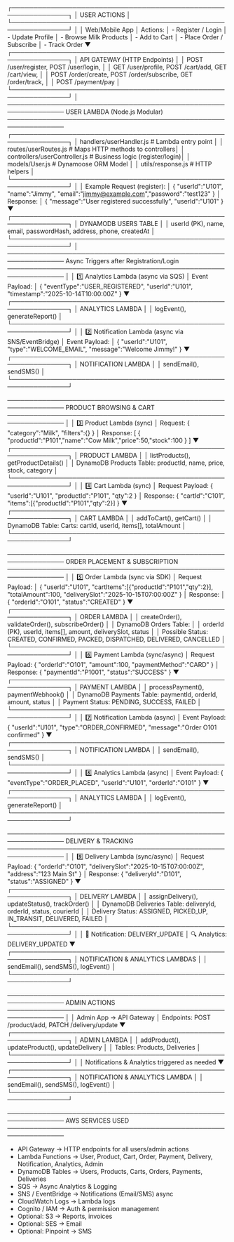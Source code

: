 ┌───────────────────────────────────────────────────────────────┐
│                        USER ACTIONS                            │
└───────────────────────────────────────────────────────────────┘
                │
                │ Web/Mobile App
                │ Actions:
                │ - Register / Login
                │ - Update Profile
                │ - Browse Milk Products
                │ - Add to Cart
                │ - Place Order / Subscribe
                │ - Track Order
                ▼
┌───────────────────────────────────────────────────────────────┐
│                  API GATEWAY (HTTP Endpoints)                 │
│ POST /user/register, POST /user/login,                         │
│ GET /user/profile, POST /cart/add, GET /cart/view,            │
│ POST /order/create, POST /order/subscribe, GET /order/track,  │
│ POST /payment/pay                                              │
└───────────────────────────────────────────────────────────────┘
                │
───────────────────────────────────────────────────────────────
USER LAMBDA (Node.js Modular)
───────────────────────────────────────────────────────────────
┌───────────────────────────────────────────────────────────────┐
│ handlers/userHandler.js       # Lambda entry point             │
│ routes/userRoutes.js          # Maps HTTP methods to controllers│
│ controllers/userController.js # Business logic (register/login)│
│ models/User.js                # Dynamoose ORM Model            │
│ utils/response.js             # HTTP helpers                   │
└───────────────────────────────────────────────────────────────┘
                │
                │ Example Request (register):
                │ { "userId":"U101", "name":"Jimmy", "email":"jimmy@example.com","password":"test123" }
                │ Response:
                │ { "message":"User registered successfully", "userId":"U101" }
                ▼
┌───────────────────────────────────────────────────────────────┐
│                  DYNAMODB USERS TABLE                          │
│ userId (PK), name, email, passwordHash, address, phone, createdAt │
└───────────────────────────────────────────────────────────────┘
                │
───────────────────────────────────────────────────────────────
Async Triggers after Registration/Login
───────────────────────────────────────────────────────────────
                │
                │ 1️⃣ Analytics Lambda (async via SQS)
                │ Event Payload:
                │ { "eventType":"USER_REGISTERED", "userId":"U101", "timestamp":"2025-10-14T10:00:00Z" }
                ▼
┌───────────────────────────────────────────────────────────────┐
│                 ANALYTICS LAMBDA                               │
│ logEvent(), generateReport()                                    │
└───────────────────────────────────────────────────────────────┘
                │
                │ 2️⃣ Notification Lambda (async via SNS/EventBridge)
                │ Event Payload:
                │ { "userId":"U101", "type":"WELCOME_EMAIL", "message":"Welcome Jimmy!" }
                ▼
┌───────────────────────────────────────────────────────────────┐
│                NOTIFICATION LAMBDA                              │
│ sendEmail(), sendSMS()                                          │
└───────────────────────────────────────────────────────────────┘

───────────────────────────────────────────────────────────────
PRODUCT BROWSING & CART
───────────────────────────────────────────────────────────────
                │
                │ 3️⃣ Product Lambda (sync)
                │ Request: { "category":"Milk", "filters":{} }
                │ Response: [ { "productId":"P101","name":"Cow Milk","price":50,"stock":100 } ]
                ▼
┌───────────────────────────────────────────────────────────────┐
│                 PRODUCT LAMBDA                                 │
│ listProducts(), getProductDetails()                             │
│ DynamoDB Products Table: productId, name, price, stock, category │
└───────────────────────────────────────────────────────────────┘
                │
                │ 4️⃣ Cart Lambda (sync)
                │ Request Payload: { "userId":"U101", "productId":"P101", "qty":2 }
                │ Response: { "cartId":"C101", "items":[{"productId":"P101","qty":2}] }
                ▼
┌───────────────────────────────────────────────────────────────┐
│                   CART LAMBDA                                   │
│ addToCart(), getCart()                                          │
│ DynamoDB Table: Carts: cartId, userId, items[], totalAmount    │
└───────────────────────────────────────────────────────────────┘

───────────────────────────────────────────────────────────────
ORDER PLACEMENT & SUBSCRIPTION
───────────────────────────────────────────────────────────────
                │
                │ 5️⃣ Order Lambda (sync via SDK)
                │ Request Payload:
                │ { "userId":"U101", "cartItems":[{"productId":"P101","qty":2}], "totalAmount":100, "deliverySlot":"2025-10-15T07:00:00Z" }
                │ Response:
                │ { "orderId":"O101", "status":"CREATED" }
                ▼
┌───────────────────────────────────────────────────────────────┐
│                   ORDER LAMBDA                                  │
│ createOrder(), validateOrder(), subscribeOrder()               │
│ DynamoDB Orders Table:                                           │
│ orderId (PK), userId, items[], amount, deliverySlot, status     │
│ Possible Status: CREATED, CONFIRMED, PACKED, DISPATCHED, DELIVERED, CANCELLED │
└───────────────────────────────────────────────────────────────┘
                │
                │ 6️⃣ Payment Lambda (sync/async)
                │ Request Payload: { "orderId":"O101", "amount":100, "paymentMethod":"CARD" }
                │ Response: { "paymentId":"P1001", "status":"SUCCESS" }
                ▼
┌───────────────────────────────────────────────────────────────┐
│                   PAYMENT LAMBDA                                │
│ processPayment(), paymentWebhook()                               │
│ DynamoDB Payments Table: paymentId, orderId, amount, status      │
│ Payment Status: PENDING, SUCCESS, FAILED                         │
└───────────────────────────────────────────────────────────────┘
                │
                │ 7️⃣ Notification Lambda (async)
                │ Event Payload: { "userId":"U101", "type":"ORDER_CONFIRMED", "message":"Order O101 confirmed" }
                ▼
┌───────────────────────────────────────────────────────────────┐
│                NOTIFICATION LAMBDA                               │
│ sendEmail(), sendSMS()                                           │
└───────────────────────────────────────────────────────────────┘
                │
                │ 8️⃣ Analytics Lambda (async)
                │ Event Payload: { "eventType":"ORDER_PLACED", "userId":"U101", "orderId":"O101" }
                ▼
┌───────────────────────────────────────────────────────────────┐
│                  ANALYTICS LAMBDA                                │
│ logEvent(), generateReport()                                      │
└───────────────────────────────────────────────────────────────┘

───────────────────────────────────────────────────────────────
DELIVERY & TRACKING
───────────────────────────────────────────────────────────────
                │
                │ 9️⃣ Delivery Lambda (sync/async)
                │ Request Payload: { "orderId":"O101", "deliverySlot":"2025-10-15T07:00:00Z", "address":"123 Main St" }
                │ Response: { "deliveryId":"D101", "status":"ASSIGNED" }
                ▼
┌───────────────────────────────────────────────────────────────┐
│                   DELIVERY LAMBDA                                │
│ assignDelivery(), updateStatus(), trackOrder()                  │
│ DynamoDB Deliveries Table: deliveryId, orderId, status, courierId │
│ Delivery Status: ASSIGNED, PICKED_UP, IN_TRANSIT, DELIVERED, FAILED │
└───────────────────────────────────────────────────────────────┘
                │
                │ 🔔 Notification: DELIVERY_UPDATE
                │ 🔍 Analytics: DELIVERY_UPDATED
                ▼
┌───────────────────────────────────────────────────────────────┐
│       NOTIFICATION & ANALYTICS LAMBDAS                          │
│ sendEmail(), sendSMS(), logEvent()                               │
└───────────────────────────────────────────────────────────────┘

───────────────────────────────────────────────────────────────
ADMIN ACTIONS
───────────────────────────────────────────────────────────────
                │
                │ Admin App → API Gateway
                │ Endpoints: POST /product/add, PATCH /delivery/update
                ▼
┌───────────────────────────────────────────────────────────────┐
│                    ADMIN LAMBDA                                  │
│ addProduct(), updateProduct(), updateDelivery                   │
│ Tables: Products, Deliveries                                     │
└───────────────────────────────────────────────────────────────┘
                │
                │ Notifications & Analytics triggered as needed
                ▼
┌───────────────────────────────────────────────────────────────┐
│           NOTIFICATION & ANALYTICS LAMBDA                         │
│ sendEmail(), sendSMS(), logEvent()                                 │
└───────────────────────────────────────────────────────────────┘

───────────────────────────────────────────────────────────────
AWS SERVICES USED
───────────────────────────────────────────────────────────────
- API Gateway → HTTP endpoints for all users/admin actions
- Lambda Functions → User, Product, Cart, Order, Payment, Delivery, Notification, Analytics, Admin
- DynamoDB Tables → Users, Products, Carts, Orders, Payments, Deliveries
- SQS → Async Analytics & Logging
- SNS / EventBridge → Notifications (Email/SMS) async
- CloudWatch Logs → Lambda logs
- Cognito / IAM → Auth & permission management
- Optional: S3 → Reports, invoices
- Optional: SES → Email
- Optional: Pinpoint → SMS
